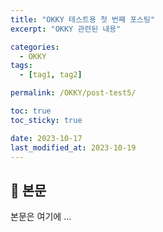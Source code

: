 ```yaml
---
title: "OKKY 테스트용 첫 번째 포스팅"
excerpt: "OKKY 관련된 내용"

categories:
  - OKKY
tags:
  - [tag1, tag2]

permalink: /OKKY/post-test5/

toc: true
toc_sticky: true

date: 2023-10-17
last_modified_at: 2023-10-19
---
```


## 🦥 본문

본문은 여기에 ...
